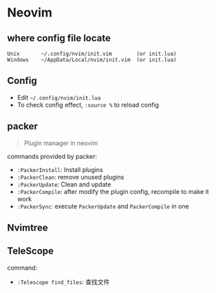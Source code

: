 # Neovim

## where config file locate

```
Unix       ~/.config/nvim/init.vim        (or init.lua)
Windows    ~/AppData/Local/nvim/init.vim  (or init.lua)
```

## Config

- Edit `~/.config/nvim/init.lua`
- To check config effect, `:source %` to reload config

## packer

> Plugin manager in neovim

commands provided by packer:

- `:PackerInstall`: Install plugins
- `:PackerClean`: remove unused plugins
- `:PackerUpdate`: Clean and update
- `:PackerCompile`: after modify the plugin config, recompile to make it work
- `:PackerSync`: execute `PackerUpdate` and `PackerCompile` in one

## Nvimtree

## TeleScope

command:

- `:Telescope find_files`: 查找文件
